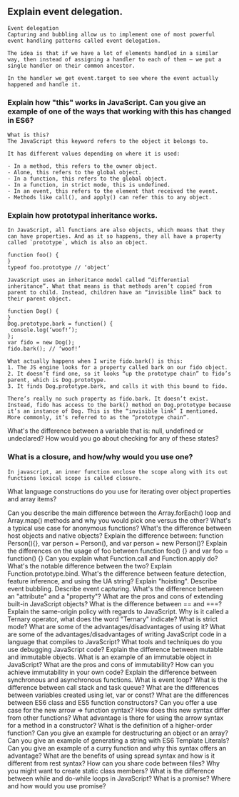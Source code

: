## Explain event delegation.
```
Event delegation
Capturing and bubbling allow us to implement one of most powerful event handling patterns called event delegation.

The idea is that if we have a lot of elements handled in a similar way, then instead of assigning a handler to each of them – we put a single handler on their common ancestor.

In the handler we get event.target to see where the event actually happened and handle it.
```


### Explain how "this" works in JavaScript. Can you give an example of one of the ways that working with this has changed in ES6?
```
What is this?
The JavaScript this keyword refers to the object it belongs to.

It has different values depending on where it is used:

- In a method, this refers to the owner object.
- Alone, this refers to the global object.
- In a function, this refers to the global object.
- In a function, in strict mode, this is undefined.
- In an event, this refers to the element that received the event.
- Methods like call(), and apply() can refer this to any object.
```

### Explain how prototypal inheritance works.
```
In JavaScript, all functions are also objects, which means that they can have properties. And as it so happens, they all have a property called `prototype`, which is also an object.

function foo() {
}
typeof foo.prototype // ‘object’

JavaScript uses an inheritance model called “differential inheritance”. What that means is that methods aren’t copied from parent to child. Instead, children have an “invisible link” back to their parent object.

function Dog() {
}
Dog.prototype.bark = function() {
 console.log(‘woof!’);
};
var fido = new Dog();
fido.bark(); // ‘woof!’

What actually happens when I write fido.bark() is this:
1. The JS engine looks for a property called bark on our fido object.
2. It doesn’t find one, so it looks “up the prototype chain” to fido’s parent, which is Dog.prototype.
3. It finds Dog.prototype.bark, and calls it with this bound to fido.

There’s really no such property as fido.bark. It doesn’t exist. Instead, fido has access to the bark() method on Dog.prototype because it’s an instance of Dog. This is the “invisible link” I mentioned. More commonly, it’s referred to as the “prototype chain”.

```

What's the difference between a variable that is: null, undefined or undeclared?
How would you go about checking for any of these states?

### What is a closure, and how/why would you use one?

```
In javascript, an inner function enclose the scope along with its out functions lexical scope is called closure.
```

What language constructions do you use for iterating over object properties and array items?

Can you describe the main difference between the Array.forEach() loop and Array.map() methods and why you would pick one versus the other?
What's a typical use case for anonymous functions?
What's the difference between host objects and native objects?
Explain the difference between: function Person(){}, var person = Person(), and var person = new Person()?
Explain the differences on the usage of foo between function foo() {} and var foo = function() {}
Can you explain what Function.call and Function.apply do? What's the notable difference between the two?
Explain Function.prototype.bind.
What's the difference between feature detection, feature inference, and using the UA string?
Explain "hoisting".
Describe event bubbling.
Describe event capturing.
What's the difference between an "attribute" and a "property"?
What are the pros and cons of extending built-in JavaScript objects?
What is the difference between == and ===?
Explain the same-origin policy with regards to JavaScript.
Why is it called a Ternary operator, what does the word "Ternary" indicate?
What is strict mode? What are some of the advantages/disadvantages of using it?
What are some of the advantages/disadvantages of writing JavaScript code in a language that compiles to JavaScript?
What tools and techniques do you use debugging JavaScript code?
Explain the difference between mutable and immutable objects.
What is an example of an immutable object in JavaScript?
What are the pros and cons of immutability?
How can you achieve immutability in your own code?
Explain the difference between synchronous and asynchronous functions.
What is event loop?
What is the difference between call stack and task queue?
What are the differences between variables created using let, var or const?
What are the differences between ES6 class and ES5 function constructors?
Can you offer a use case for the new arrow => function syntax? How does this new syntax differ from other functions?
What advantage is there for using the arrow syntax for a method in a constructor?
What is the definition of a higher-order function?
Can you give an example for destructuring an object or an array?
Can you give an example of generating a string with ES6 Template Literals?
Can you give an example of a curry function and why this syntax offers an advantage?
What are the benefits of using spread syntax and how is it different from rest syntax?
How can you share code between files?
Why you might want to create static class members?
What is the difference between while and do-while loops in JavaScript?
What is a promise? Where and how would you use promise?
